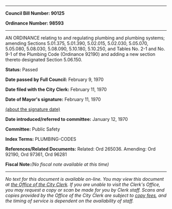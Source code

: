 

********

**Council Bill Number: 90125**
   
**Ordinance Number: 98593**
********

 AN ORDINANCE relating to and regulating plumbing and plumbing systems; amending Sections 5.01.375, 5.01.390, 5.02.015, 5.02.030, 5.05.070, 5.05.080, 5.08.030, 5.08.090, 5.10.180, 5.10.250, and Tables No. 2-1 and No. 9-1 of the Plumbing Code (Ordinance 92190) and adding a new section thereto designated Section 5.06.150.

**Status:** Passed
   
**Date passed by Full Council:** February 9, 1970
   
**Date filed with the City Clerk:** February 11, 1970
   
**Date of Mayor's signature:** February 11, 1970
   
[(about the signature date)](/~public/approvaldate.htm)
   
   
   
**Date introduced/referred to committee:** January 12, 1970
   
**Committee:** Public Safety
   
   
**Index Terms:** PLUMBING-CODES

**References/Related Documents:** Related: Ord 265036. Amending: Ord 92190, Ord 97361, Ord 96281

**Fiscal Note:**_(No fiscal note available at this time)_
********

_No text for this document is available on-line. You may view this document at [the Office of the City Clerk](http://www.seattle.gov/leg/clerk/contactUs.htm). If you are unable to visit the Clerk's Office, you may request a copy or scan be made for you by Clerk staff. Scans and copies provided by the Office of the City Clerk are subject to [copy fees](http://clerk.seattle.gov/~public/clerkfees.htm), and the timing of service is dependent on the availability of staff._

